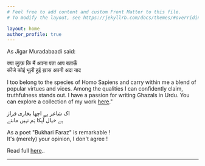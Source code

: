 ```yaml
---
# Feel free to add content and custom Front Matter to this file.
# To modify the layout, see https://jekyllrb.com/docs/themes/#overriding-theme-defaults

layout: home
author_profile: true
---
```

<p>
As Jigar Muradabaadi said:
</p>
<p>
क्या लुत्फ़ कि मैं अपना पता आप बताऊँ <br>
कीजे कोई भूली हुई ख़ास अपनी अदा याद
</p>
<p>
I too belong to the species of Homo Sapiens and carry within me a blend of popular virtues and vices. Among the qualities I can confidently claim, truthfulness stands out. I have a passion for writing Ghazals in Urdu. You can explore a collection of my work <a href='https://bukharifaraz.github.io/ghazal-index/'>here</a>."
</p>


<p>
اک شاعر ہے اچھا بخاری فراز<br>
  ہے خیال آپکا ہَم نہیں مانتے<br>
</p>




<p>
As a poet "Bukhari Faraz" is remarkable ! <br>
It's (merely) your opinion, I don't agree !<br>
</p>


<p stlye='font:20px'>
Read full <a href='https://bukharifaraz.github.io/ghazal/dekha-suna-ham-nahin-maante/'>here</a>..
</p>

<hr>


